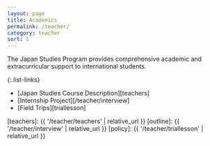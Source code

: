 ```yaml
---
layout: page
title: Academics
permalink: /teacher/
category: teacher
sort: 1
---
```


The Japan Studies Program provides comprehensive academic and extracurricular support to international students. 

{:.list-links}
*   [Japan Studies Course Description][teachers]
*   [Internship Project][/teacher/interview]
*   [Field Trips][triallesson]


[teachers]: {{ '/teacher/teachers' | relative_url }}
[outline]: {{ '/teacher/interview' | relative_url }}
[policy]: {{ '/teacher/triallesson' | relative_url }}
